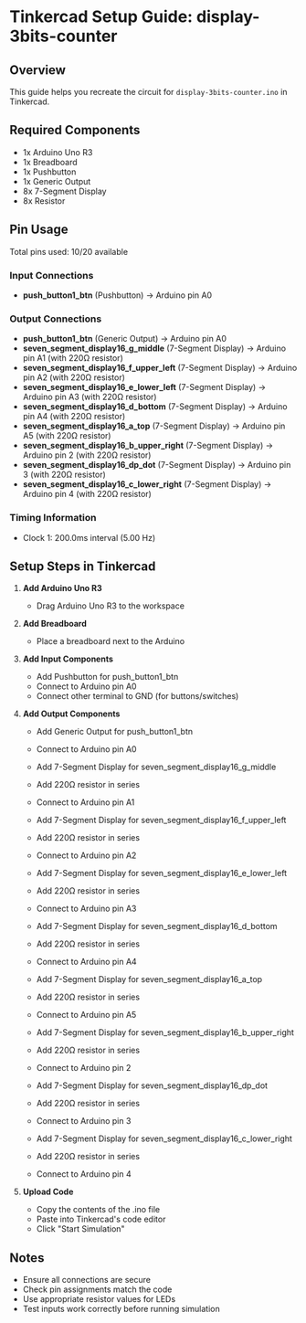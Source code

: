 # Tinkercad Setup Guide: display-3bits-counter

## Overview
This guide helps you recreate the circuit for `display-3bits-counter.ino` in Tinkercad.

## Required Components
- 1x Arduino Uno R3
- 1x Breadboard
- 1x Pushbutton
- 1x Generic Output
- 8x 7-Segment Display
- 8x Resistor

## Pin Usage
Total pins used: 10/20 available

### Input Connections
- **push_button1_btn** (Pushbutton) → Arduino pin A0

### Output Connections
- **push_button1_btn** (Generic Output) → Arduino pin A0
- **seven_segment_display16_g_middle** (7-Segment Display) → Arduino pin A1 (with 220Ω resistor)
- **seven_segment_display16_f_upper_left** (7-Segment Display) → Arduino pin A2 (with 220Ω resistor)
- **seven_segment_display16_e_lower_left** (7-Segment Display) → Arduino pin A3 (with 220Ω resistor)
- **seven_segment_display16_d_bottom** (7-Segment Display) → Arduino pin A4 (with 220Ω resistor)
- **seven_segment_display16_a_top** (7-Segment Display) → Arduino pin A5 (with 220Ω resistor)
- **seven_segment_display16_b_upper_right** (7-Segment Display) → Arduino pin 2 (with 220Ω resistor)
- **seven_segment_display16_dp_dot** (7-Segment Display) → Arduino pin 3 (with 220Ω resistor)
- **seven_segment_display16_c_lower_right** (7-Segment Display) → Arduino pin 4 (with 220Ω resistor)

### Timing Information
- Clock 1: 200.0ms interval (5.00 Hz)

## Setup Steps in Tinkercad

1. **Add Arduino Uno R3**
   - Drag Arduino Uno R3 to the workspace

2. **Add Breadboard**
   - Place a breadboard next to the Arduino

3. **Add Input Components**
   - Add Pushbutton for push_button1_btn
   - Connect to Arduino pin A0
   - Connect other terminal to GND (for buttons/switches)

4. **Add Output Components**
   - Add Generic Output for push_button1_btn
   - Connect to Arduino pin A0

   - Add 7-Segment Display for seven_segment_display16_g_middle
   - Add 220Ω resistor in series
   - Connect to Arduino pin A1

   - Add 7-Segment Display for seven_segment_display16_f_upper_left
   - Add 220Ω resistor in series
   - Connect to Arduino pin A2

   - Add 7-Segment Display for seven_segment_display16_e_lower_left
   - Add 220Ω resistor in series
   - Connect to Arduino pin A3

   - Add 7-Segment Display for seven_segment_display16_d_bottom
   - Add 220Ω resistor in series
   - Connect to Arduino pin A4

   - Add 7-Segment Display for seven_segment_display16_a_top
   - Add 220Ω resistor in series
   - Connect to Arduino pin A5

   - Add 7-Segment Display for seven_segment_display16_b_upper_right
   - Add 220Ω resistor in series
   - Connect to Arduino pin 2

   - Add 7-Segment Display for seven_segment_display16_dp_dot
   - Add 220Ω resistor in series
   - Connect to Arduino pin 3

   - Add 7-Segment Display for seven_segment_display16_c_lower_right
   - Add 220Ω resistor in series
   - Connect to Arduino pin 4

5. **Upload Code**
   - Copy the contents of the .ino file
   - Paste into Tinkercad's code editor
   - Click "Start Simulation"

## Notes
- Ensure all connections are secure
- Check pin assignments match the code
- Use appropriate resistor values for LEDs
- Test inputs work correctly before running simulation
